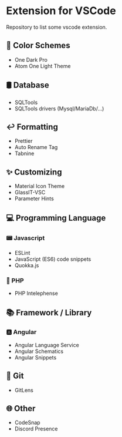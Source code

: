# Extension for VSCode
Repository to list some vscode extension.

## 📑 Color Schemes
- One Dark Pro
- Atom One Light Theme

## 🛢 Database
- SQLTools
- SQLTools drivers (Mysql/MariaDb/...)

## ↩️ Formatting
- Prettier
- Auto Rename Tag
- Tabnine

## ✨ Customizing
- Material Icon Theme
- GlassIT-VSC
- Parameter Hints

## 💻 Programming Language
### 📟 Javascript
- ESLint
- JavaScript (ES6) code snippets
- Quokka.js

### 🐘 PHP
- PHP Intelephense

## 📚 Framework / Library
### 🅰️ Angular
- Angular Language Service
- Angular Schematics
- Angular Snippets

## 📌 Git
- GitLens

## 🌐 Other
- CodeSnap
- Discord Presence
